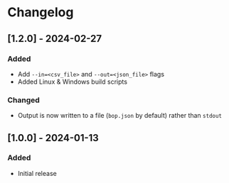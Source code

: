 # Changelog

## [1.2.0] - 2024-02-27

### Added

- Add `--in=<csv_file>` and `--out=<json_file>` flags
- Added Linux & Windows build scripts

### Changed

- Output is now written to a file (`bop.json` by default) rather than `stdout`

## [1.0.0] - 2024-01-13

### Added

- Initial release
